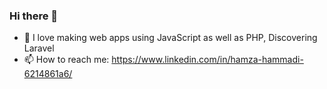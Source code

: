 ### Hi there 👋
 

- 🌱 I love making web apps using JavaScript as well as PHP, Discovering Laravel
- 📫 How to reach me: https://www.linkedin.com/in/hamza-hammadi-6214861a6/

